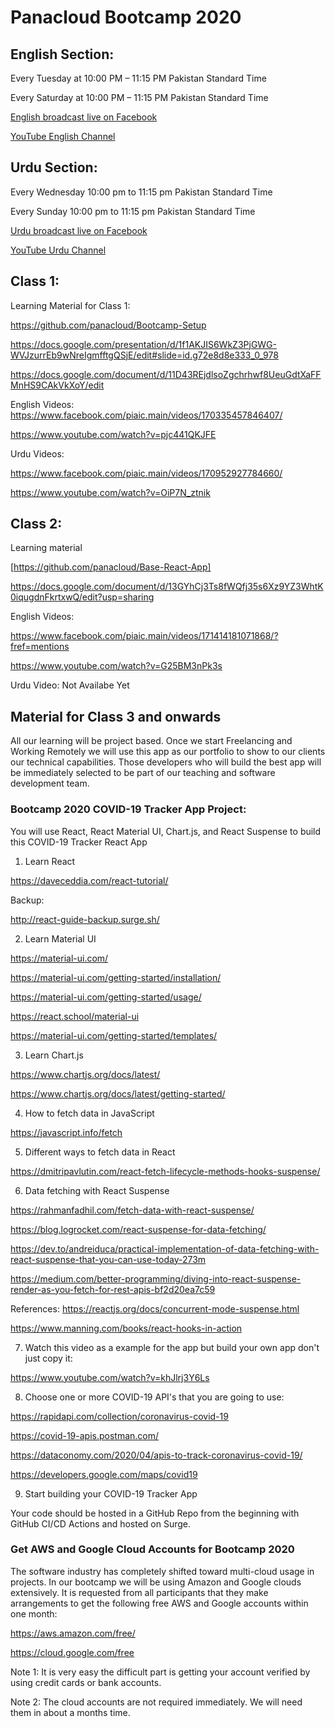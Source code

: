 # Panacloud Bootcamp 2020

## English Section:

Every Tuesday at 10:00 PM – 11:15 PM Pakistan Standard Time

Every Saturday at 10:00 PM – 11:15 PM Pakistan Standard Time

[English broadcast live on Facebook](https://www.facebook.com/groups/4irug)

[YouTube English Channel](https://www.youtube.com/channel/UCZUgRzBPk8CoYeHhbPL8OWg)

## Urdu Section:

Every Wednesday 10:00 pm to 11:15 pm Pakistan Standard Time

Every Sunday 10:00 pm to 11:15 pm Pakistan Standard Time

[Urdu broadcast live on Facebook](https://www.facebook.com/groups/freelance.remote.work/)

[YouTube Urdu Channel](https://www.youtube.com/channel/UCfAX44elSfBV66jU53akpBA)


## Class 1:

Learning Material for Class 1:

https://github.com/panacloud/Bootcamp-Setup

https://docs.google.com/presentation/d/1f1AKJIS6WkZ3PjGWG-WVJzurrEb9wNreIgmfftgQSjE/edit#slide=id.g72e8d8e333_0_978

https://docs.google.com/document/d/11D43REjdlsoZgchrhwf8UeuGdtXaFFMnHS9CAkVkXoY/edit

English Videos:
https://www.facebook.com/piaic.main/videos/170335457846407/

https://www.youtube.com/watch?v=pjc441QKJFE

Urdu Videos:

https://www.facebook.com/piaic.main/videos/170952927784660/

https://www.youtube.com/watch?v=OiP7N_ztnik



## Class 2:

Learning material

[https://github.com/panacloud/Base-React-App]

https://docs.google.com/document/d/13GYhCj3Ts8fWQfj35s6Xz9YZ3WhtK0iqugdnFkrtxwQ/edit?usp=sharing

English Videos:

https://www.facebook.com/piaic.main/videos/171414181071868/?fref=mentions

https://www.youtube.com/watch?v=G25BM3nPk3s

Urdu Video:
Not Availabe Yet


## Material for Class 3 and onwards

All our learning will be project based. Once we start Freelancing and Working Remotely we will use this app as our portfolio to show to our clients our technical capabilities. Those developers who will build the best app will be immediately selected to be part of our teaching and software development team. 


### Bootcamp 2020 COVID-19 Tracker App Project:
You will use React, React Material UI, Chart.js, and React Suspense to build this COVID-19 Tracker React App

1. Learn React

https://daveceddia.com/react-tutorial/

Backup:

http://react-guide-backup.surge.sh/


2. Learn Material UI

https://material-ui.com/

https://material-ui.com/getting-started/installation/

https://material-ui.com/getting-started/usage/

https://react.school/material-ui

https://material-ui.com/getting-started/templates/

3. Learn Chart.js

https://www.chartjs.org/docs/latest/

https://www.chartjs.org/docs/latest/getting-started/

4. How to fetch data in JavaScript

https://javascript.info/fetch

5. Different ways to fetch data in React

https://dmitripavlutin.com/react-fetch-lifecycle-methods-hooks-suspense/

6. Data fetching with React Suspense

https://rahmanfadhil.com/fetch-data-with-react-suspense/

https://blog.logrocket.com/react-suspense-for-data-fetching/

https://dev.to/andreiduca/practical-implementation-of-data-fetching-with-react-suspense-that-you-can-use-today-273m

https://medium.com/better-programming/diving-into-react-suspense-render-as-you-fetch-for-rest-apis-bf2d20ea7c59

References:
https://reactjs.org/docs/concurrent-mode-suspense.html

https://www.manning.com/books/react-hooks-in-action


7. Watch this video as a example for the app but build your own app don't just copy it:

https://www.youtube.com/watch?v=khJlrj3Y6Ls

8. Choose one or more COVID-19 API's that you are going to use:

https://rapidapi.com/collection/coronavirus-covid-19

https://covid-19-apis.postman.com/

https://dataconomy.com/2020/04/apis-to-track-coronavirus-covid-19/

https://developers.google.com/maps/covid19

9. Start building your COVID-19 Tracker App

Your code should be hosted in a GitHub Repo from the beginning with GitHub CI/CD Actions and hosted on Surge.





### Get AWS and Google Cloud Accounts for Bootcamp 2020
The software industry has completely shifted toward multi-cloud usage in projects. In our bootcamp we will be using Amazon and Google clouds extensively. It is requested from all participants that they make arrangements to get the following free AWS and Google accounts within one month:

https://aws.amazon.com/free/

https://cloud.google.com/free

Note 1: It is very easy the difficult part is getting your account verified by using credit cards or bank accounts. 

Note 2: The cloud accounts are not required immediately. We will need them in about a months time.


